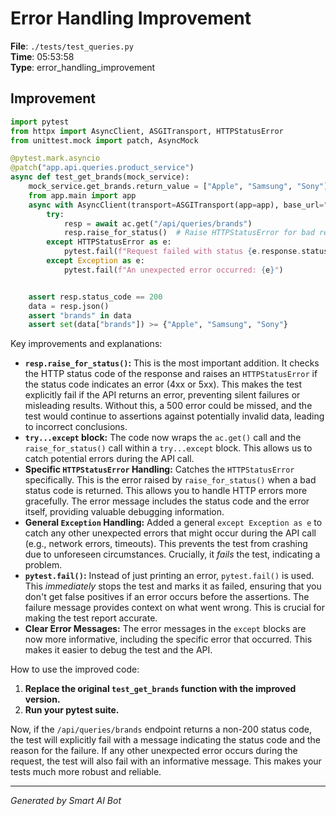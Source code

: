# Error Handling Improvement

**File**: `./tests/test_queries.py`  
**Time**: 05:53:58  
**Type**: error_handling_improvement

## Improvement

```python
import pytest
from httpx import AsyncClient, ASGITransport, HTTPStatusError
from unittest.mock import patch, AsyncMock

@pytest.mark.asyncio
@patch("app.api.queries.product_service")
async def test_get_brands(mock_service):
    mock_service.get_brands.return_value = ["Apple", "Samsung", "Sony"]
    from app.main import app
    async with AsyncClient(transport=ASGITransport(app=app), base_url="http://test") as ac:
        try:
            resp = await ac.get("/api/queries/brands")
            resp.raise_for_status()  # Raise HTTPStatusError for bad responses (4xx or 5xx)
        except HTTPStatusError as e:
            pytest.fail(f"Request failed with status {e.response.status_code}: {e}")
        except Exception as e:
            pytest.fail(f"An unexpected error occurred: {e}")


    assert resp.status_code == 200
    data = resp.json()
    assert "brands" in data
    assert set(data["brands"]) >= {"Apple", "Samsung", "Sony"}
```

Key improvements and explanations:

* **`resp.raise_for_status()`:** This is the most important addition.  It checks the HTTP status code of the response and raises an `HTTPStatusError` if the status code indicates an error (4xx or 5xx). This makes the test explicitly fail if the API returns an error, preventing silent failures or misleading results.  Without this, a 500 error could be missed, and the test would continue to assertions against potentially invalid data, leading to incorrect conclusions.
* **`try...except` block:** The code now wraps the `ac.get()` call and the `raise_for_status()` call within a `try...except` block.  This allows us to catch potential errors during the API call.
* **Specific `HTTPStatusError` Handling:** Catches the `HTTPStatusError` specifically. This is the error raised by `raise_for_status()` when a bad status code is returned.  This allows you to handle HTTP errors more gracefully. The error message includes the status code and the error itself, providing valuable debugging information.
* **General `Exception` Handling:** Added a general `except Exception as e` to catch any other unexpected errors that might occur during the API call (e.g., network errors, timeouts).  This prevents the test from crashing due to unforeseen circumstances.  Crucially, it *fails* the test, indicating a problem.
* **`pytest.fail()`:** Instead of just printing an error, `pytest.fail()` is used.  This *immediately* stops the test and marks it as failed, ensuring that you don't get false positives if an error occurs before the assertions.  The failure message provides context on what went wrong.  This is crucial for making the test report accurate.
* **Clear Error Messages:** The error messages in the `except` blocks are now more informative, including the specific error that occurred. This makes it easier to debug the test and the API.

How to use the improved code:

1.  **Replace the original `test_get_brands` function with the improved version.**
2.  **Run your pytest suite.**

Now, if the `/api/queries/brands` endpoint returns a non-200 status code, the test will explicitly fail with a message indicating the status code and the reason for the failure. If any other unexpected error occurs during the request, the test will also fail with an informative message.  This makes your tests much more robust and reliable.

---
*Generated by Smart AI Bot*
